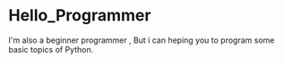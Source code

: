 # Hello_Programmer
I'm also a beginner programmer , But i can heping you to program some basic topics of Python.

